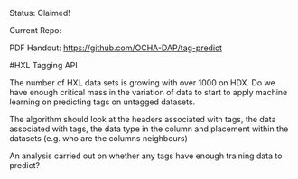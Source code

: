 Status: Claimed!

Current Repo:

PDF Handout: https://github.com/OCHA-DAP/tag-predict

#HXL Tagging API

The number of HXL data sets is growing with over 1000 on HDX.  Do we have enough critical mass in the variation of data to start to apply machine learning on predicting tags on untagged datasets.

The algorithm should look at the headers associated with tags, the data associated with tags, the data type in the column and placement within the datasets (e.g. who are the columns neighbours)

An analysis carried out on whether any tags have enough training data to predict?
